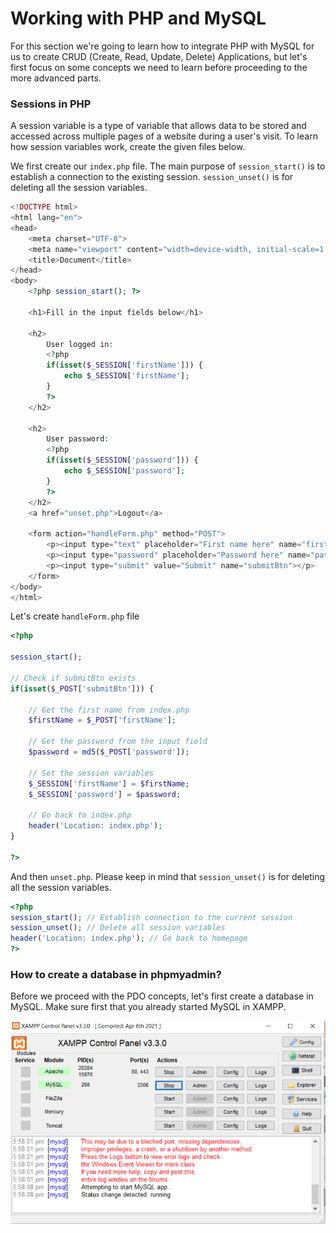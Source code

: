 # Working with PHP and MySQL

For this section we're going to learn how to integrate PHP with MySQL for us to create CRUD (Create, Read, Update, Delete) Applications, but let's first focus on some concepts we need to learn before proceeding to the more advanced parts.


### Sessions in PHP
A session variable is a type of variable that allows data to be stored and accessed across multiple pages of a website during a user's visit. To learn how session variables work, create the given files below. 

We first create our ```index.php``` file. The main purpose of ```session_start()``` is to establish a connection to the existing session. ```session_unset()``` is for deleting all the session variables.

```php
<!DOCTYPE html>
<html lang="en">
<head>
	<meta charset="UTF-8">
	<meta name="viewport" content="width=device-width, initial-scale=1.0">
	<title>Document</title>
</head>
<body>
	<?php session_start(); ?>

	<h1>Fill in the input fields below</h1>
	
	<h2>
		User logged in:
		<?php
		if(isset($_SESSION['firstName'])) {
			echo $_SESSION['firstName'];
		}
		?>		
	</h2>

	<h2>
		User password:
		<?php
		if(isset($_SESSION['password'])) {
			echo $_SESSION['password'];
		}
		?>		
	</h2>
	<a href="unset.php">Logout</a>

	<form action="handleForm.php" method="POST">
		<p><input type="text" placeholder="First name here" name="firstName"></p>
		<p><input type="password" placeholder="Password here" name="password"></p>
		<p><input type="submit" value="Submit" name="submitBtn"></p>
	</form>
</body>
</html>
```

Let's create ```handleForm.php``` file

```php
<?php 

session_start();

// Check if submitBtn exists
if(isset($_POST['submitBtn'])) {

	// Get the first name from index.php
	$firstName = $_POST['firstName'];

	// Get the password from the input field
	$password = md5($_POST['password']);

	// Set the session variables
	$_SESSION['firstName'] = $firstName;
	$_SESSION['password'] = $password;

	// Go back to index.php
	header('Location: index.php');
}

?>
```

And then ```unset.php```. Please keep in mind that ```session_unset()``` is for deleting all the session variables.

```php
<?php  
session_start(); // Establish connection to the current session
session_unset(); // Delete all session variables
header('Location: index.php'); // Go back to homepage
?>
```

### How to create a database in phpmyadmin?

Before we proceed with the PDO concepts, let's first create a database in MySQL. Make sure first that you already started MySQL in XAMPP.

<img src="Images/1_start and stop php mysql.png">




